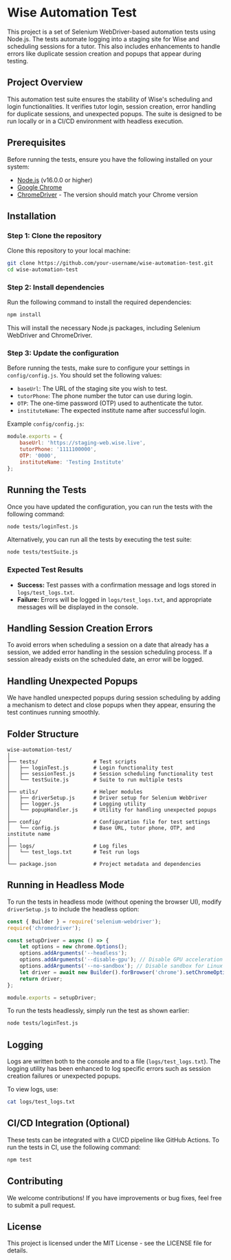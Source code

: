# Wise Automation Test

This project is a set of Selenium WebDriver-based automation tests using Node.js. The tests automate logging into a staging site for Wise and scheduling sessions for a tutor. This also includes enhancements to handle errors like duplicate session creation and popups that appear during testing.

## Project Overview

This automation test suite ensures the stability of Wise's scheduling and login functionalities. It verifies tutor login, session creation, error handling for duplicate sessions, and unexpected popups. The suite is designed to be run locally or in a CI/CD environment with headless execution.

## Prerequisites

Before running the tests, ensure you have the following installed on your system:

- [Node.js](https://nodejs.org/en/) (v16.0.0 or higher)
- [Google Chrome](https://www.google.com/chrome/)
- [ChromeDriver](https://sites.google.com/chromium.org/driver/) - The version should match your Chrome version

## Installation

### Step 1: Clone the repository

Clone this repository to your local machine:

```bash
git clone https://github.com/your-username/wise-automation-test.git
cd wise-automation-test
```

### Step 2: Install dependencies

Run the following command to install the required dependencies:

```bash
npm install
```

This will install the necessary Node.js packages, including Selenium WebDriver and ChromeDriver.

### Step 3: Update the configuration

Before running the tests, make sure to configure your settings in `config/config.js`. You should set the following values:

- `baseUrl`: The URL of the staging site you wish to test.
- `tutorPhone`: The phone number the tutor can use during login.
- `OTP`: The one-time password (OTP) used to authenticate the tutor.
- `instituteName`: The expected institute name after successful login.

Example `config/config.js`:

```js
module.exports = {
    baseUrl: 'https://staging-web.wise.live',
    tutorPhone: '1111100000',
    OTP: '0000',
    instituteName: 'Testing Institute'
};
```

## Running the Tests

Once you have updated the configuration, you can run the tests with the following command:

```bash
node tests/loginTest.js
```

Alternatively, you can run all the tests by executing the test suite:

```bash
node tests/testSuite.js
```

### Expected Test Results

- **Success:** Test passes with a confirmation message and logs stored in `logs/test_logs.txt`.
- **Failure:** Errors will be logged in `logs/test_logs.txt`, and appropriate messages will be displayed in the console.

## Handling Session Creation Errors

To avoid errors when scheduling a session on a date that already has a session, we added error handling in the session scheduling process. If a session already exists on the scheduled date, an error will be logged.

## Handling Unexpected Popups

We have handled unexpected popups during session scheduling by adding a mechanism to detect and close popups when they appear, ensuring the test continues running smoothly.

## Folder Structure

```
wise-automation-test/
│
├── tests/                  # Test scripts
│   ├── loginTest.js        # Login functionality test
│   ├── sessionTest.js      # Session scheduling functionality test
│   └── testSuite.js        # Suite to run multiple tests
│
├── utils/                  # Helper modules
│   ├── driverSetup.js      # Driver setup for Selenium WebDriver
│   ├── logger.js           # Logging utility
│   └── popupHandler.js     # Utility for handling unexpected popups
│
├── config/                 # Configuration file for test settings
│   └── config.js           # Base URL, tutor phone, OTP, and institute name
│
├── logs/                   # Log files
│   └── test_logs.txt       # Test run logs
│
└── package.json            # Project metadata and dependencies
```

## Running in Headless Mode

To run the tests in headless mode (without opening the browser UI), modify `driverSetup.js` to include the headless option:

```js
const { Builder } = require('selenium-webdriver');
require('chromedriver');

const setupDriver = async () => {
    let options = new chrome.Options();
    options.addArguments('--headless');
    options.addArguments('--disable-gpu'); // Disable GPU acceleration
    options.addArguments('--no-sandbox'); // Disable sandbox for Linux environments
    let driver = await new Builder().forBrowser('chrome').setChromeOptions(options).build();
    return driver;
};

module.exports = setupDriver;
```

To run the tests headlessly, simply run the test as shown earlier:

```bash
node tests/loginTest.js
```

## Logging

Logs are written both to the console and to a file (`logs/test_logs.txt`). The logging utility has been enhanced to log specific errors such as session creation failures or unexpected popups.

To view logs, use:

```bash
cat logs/test_logs.txt
```

## CI/CD Integration (Optional)

These tests can be integrated with a CI/CD pipeline like GitHub Actions. To run the tests in CI, use the following command:

```bash
npm test
```

## Contributing

We welcome contributions! If you have improvements or bug fixes, feel free to submit a pull request.

## License

This project is licensed under the MIT License - see the LICENSE file for details.

